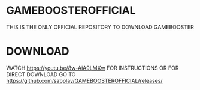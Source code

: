 # GAMEBOOSTEROFFICIAL
THIS IS THE ONLY OFFICIAL REPOSITORY TO DOWNLOAD GAMEBOOSTER


# DOWNLOAD
WATCH https://youtu.be/8w-AiA9LMXw
FOR INSTRUCTIONS OR FOR DIRECT DOWNLOAD GO TO https://github.com/sabplay/GAMEBOOSTEROFFICIAL/releases/
